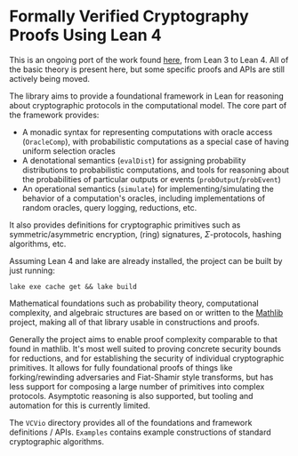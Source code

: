 # Formally Verified Cryptography Proofs Using Lean 4

This is an ongoing port of the work found [here](https://github.com/dtumad/lean-crypto-formalization), from Lean 3 to Lean 4.
All of the basic theory is present here, but some specific proofs and APIs are still actively being moved. 

The library aims to provide a foundational framework in Lean for reasoning about cryptographic protocols in the computational model. The core part of the framework provides:

* A monadic syntax for representing computations with oracle access (`OracleComp`), with probabilistic computations as a special case of having uniform selection oracles
* A denotational semantics (`evalDist`) for assigning probability distributions to probabilistic computations, and tools for reasoning about the probabilities of particular outputs or events (`probOutput`/`probEvent`)
* An operational semantics (`simulate`) for implementing/simulating the behavior of a computation's oracles, including implementations of random oracles, query logging, reductions, etc.

It also provides definitions for cryptographic primitives such as symmetric/asymmetric encryption, (ring) signatures, $\Sigma$-protocols, hashing algorithms, etc. 

Assuming Lean 4 and lake are already installed, the project can be built by just running:

```
lake exe cache get && lake build
```

Mathematical foundations such as probability theory, computational complexity, and algebraic structures are based on or written to the [Mathlib](https://github.com/leanprover-community/mathlib4) project, making all of that library usable in constructions and proofs.

Generally the project aims to enable proof complexity comparable to that found in mathlib.
It's most well suited to proving concrete security bounds for reductions, and for establishing the security of individual cryptographic primitives.
It allows for fully foundational proofs of things like forking/rewinding adversaries and Fiat-Shamir style transforms, but has less support for composing a large number of primitives into complex protocols.
Asymptotic reasoning is also supported, but tooling and automation for this is currently limited.

The `VCVio` directory provides all of the foundations and framework definitions / APIs. `Examples` contains example constructions of standard cryptographic algorithms.

<!-- # Framework Overview

## Representing Computations

## Probabilities of Outputs and Events

## Implementing and Simulating Oracles -->
